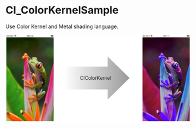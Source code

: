 # CI_ColorKernelSample

Use Color Kernel and Metal shading language.


![](./CI_ColorKernelSample.png)

